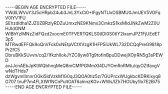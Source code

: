 -----BEGIN AGE ENCRYPTED FILE-----
YWdlLWVuY3J5cHRpb24ub3JnL3YxCi0+IFgyNTUxOSBMU0JmUEV5VGFqV0lYV1FU
SEhzdldha1ZJZ0ZBRzlyRDZuUmxzNE9KNmx3CmkzS1kxMldJNkZwM2Z0UHJIdGNM
WlBhYzlMNzZidFQzd2xocmE0TFVERTQKLS0tIDl0S0tlY2lxamJPZ1FjUEdET3p5
MTRwdEFFQk9oQnVFck0xNEtpVCtXVzgK1HFP5iUkWL732DCQqPreG9818pPr2fC5
DbruBKkSUvvn/cq2/1fkzhlIokJYZC8yw8Tg9tofinBpuDDwejXOjrRN5g3sPEWD
avJJcnAEbJpKtWQbhnqMeQ8mCMfPGMmXI4DJYOmRnRMtu/qyOZtfavgVwNdTHds7
dzWgvmIImnrOGki5ldVzkM1G0qJ3QOA0tiz5z/7GUPrcxWUgkbcKDRKixyq8G707
tnuP7m4FLXtW1NCnPultOAT6alnnzKGv+WWs/lZh7HOUby1lo7E2Bi75
-----END AGE ENCRYPTED FILE-----
